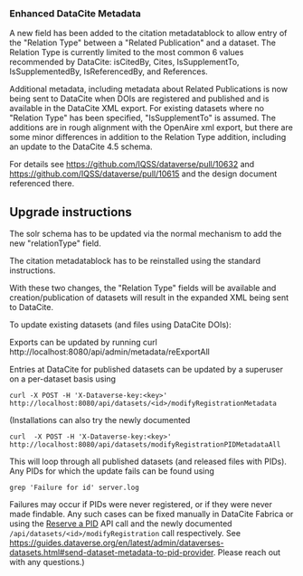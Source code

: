### Enhanced DataCite Metadata

A new field has been added to the citation metadatablock to allow entry of the "Relation Type" between a "Related Publication" and a dataset. The Relation Type is currently limited to the most common 6 values recommended by DataCite: isCitedBy, Cites, IsSupplementTo, IsSupplementedBy, IsReferencedBy, and References. 

Additional metadata, including metadata about Related Publications is now being sent to DataCite when DOIs are registered and published and is available in the DataCite XML export. For existing datasets where no "Relation Type" has been specified, "IsSupplementTo" is assumed. The additions are in rough alignment with the OpenAire xml export, but there are some minor differences in addition to the Relation Type addition, including an update to the DataCite 4.5 schema. 

For details see https://github.com/IQSS/dataverse/pull/10632 and https://github.com/IQSS/dataverse/pull/10615 and the design document referenced there.

Upgrade instructions
--------------------

The solr schema has to be updated via the normal mechanism to add the new "relationType" field.

The citation metadatablock has to be reinstalled using the standard instructions.

With these two changes, the "Relation Type" fields will be available and creation/publication of datasets will result in the expanded XML being sent to DataCite.

To update existing datasets (and files using DataCite DOIs):

Exports can be updated by running curl http://localhost:8080/api/admin/metadata/reExportAll

Entries at DataCite for published datasets can be updated by a superuser on a per-dataset basis using 

`curl -X POST -H 'X-Dataverse-key:<key>' http://localhost:8080/api/datasets/<id>/modifyRegistrationMetadata`

(Installations can also try the newly documented 

`curl  -X POST -H 'X-Dataverse-key:<key>' http://localhost:8080/api/datasets/modifyRegistrationPIDMetadataAll` 

This will loop through all published datasets (and released files with PIDs). Any PIDs for which the update fails can be found using 

`grep 'Failure for id' server.log` 

Failures may occur if PIDs were never registered, or if they were never made findable. Any such cases can be fixed manually in DataCite Fabrica or using the [Reserve a PID](https://guides.dataverse.org/en/latest/api/native-api.html#reserve-a-pid) API call and the newly documented `/api/datasets/<id>/modifyRegistration` call respectively. See https://guides.dataverse.org/en/latest/admin/dataverses-datasets.html#send-dataset-metadata-to-pid-provider. Please reach out with any questions.)
